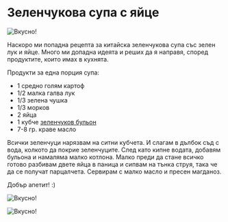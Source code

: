 # Зеленчукова супа с яйце

![Вкусно!](/images/2017/12/E2AB9048-354F-4553-93BC-D0EB2911C2E5-1024x768.jpeg "Да Ви е сладко!")

Наскоро ми попадна рецепта за китайска зеленчукова супа със зелен лук и яйце. Много ми допадна идеята и реших да я направя, според продуктите, които имах в кухнята.


Продукти за една порция супа:

<ul>
	<li>1 средно голям картоф</li>
	<li>1/2 малка галва лук</li>
	<li>1/3 зелена чушка</li>
	<li>1/3 морков</li>
	<li>2 яйца</li>
	<li>1 кубче <a href="https://www.zoya.bg/Зеленчуков-бульон-–-кубчета-–-10-бр.6059" rel="noopener" target="_blank">зеленчуков бульон</a></li>
	<li>7-8 гр. краве масло</li>
</ul>

Всички зеленчуци нарязвам на ситни кубчета. И слагам в дълбок съд с вода, колкото да покрие зеленчуците. След като кипне водата, добавям бульона и намаляма малко котлона. Малко преди да стане всичко готово разбивам двете яйца в паница и сипвам на тънка струя, така че да се получат парцалчета. Сервирам с малко масло и пресен магданоз.


Добър апетит! :)

![Вкусно!](/images/2017/12/35B1AD66-A43E-4BA8-97E1-93096BF73068-1024x768.jpeg "Да Ви е сладко!")

![Вкусно!](/images/2017/12/91A585AA-2119-4D79-BFEB-B5DE423DC725-1024x768.jpeg "Да Ви е сладко!")
